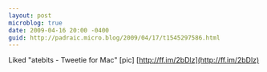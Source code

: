 ```yaml
---
layout: post
microblog: true
date: 2009-04-16 20:00 -0400
guid: http://padraic.micro.blog/2009/04/17/t1545297586.html
---
```

Liked "atebits - Tweetie for Mac" [pic] [http://ff.im/2bDlz](http://ff.im/2bDlz)
